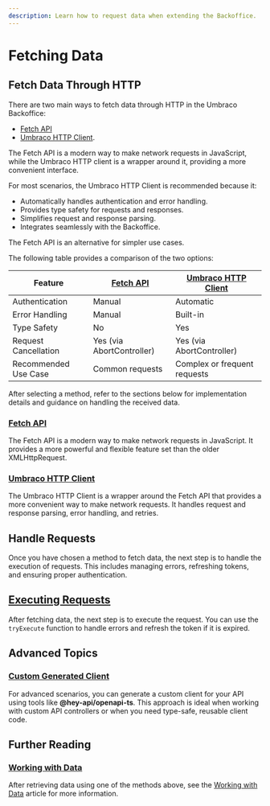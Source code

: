 ```yaml
---
description: Learn how to request data when extending the Backoffice.
---
```


# Fetching Data

## Fetch Data Through HTTP

There are two main ways to fetch data through HTTP in the Umbraco Backoffice: 

- [Fetch API](#fetch-api)
- [Umbraco HTTP Client](#umbraco-http-client). 

The Fetch API is a modern way to make network requests in JavaScript, while the Umbraco HTTP client is a wrapper around it, providing a more convenient interface.


For most scenarios, the Umbraco HTTP Client  is recommended because it:

- Automatically handles authentication and error handling.
- Provides type safety for requests and responses.
- Simplifies request and response parsing.
- Integrates seamlessly with the Backoffice.

The Fetch API is an alternative for simpler use cases.

The following table provides a comparison of the two options:

 | Feature                | [Fetch API](fetch-api.md)                     | [Umbraco HTTP Client](http-client.md)          |
|------------------------|-------------------------------|------------------------------|
| Authentication         | Manual                       | Automatic                   |
| Error Handling         | Manual                       | Built-in                    |
| Type Safety            | No                           | Yes                         |
| Request Cancellation   | Yes (via AbortController)    | Yes (via AbortController)   |
| Recommended Use Case   | Common requests | Complex or frequent requests |

After selecting a method, refer to the sections below for implementation details and guidance on handling the received data.

### [Fetch API](fetch-api.md)

The Fetch API is a modern way to make network requests in JavaScript. It provides a more powerful and flexible feature set than the older XMLHttpRequest.

### [Umbraco HTTP Client](http-client.md)

The Umbraco HTTP Client is a wrapper around the Fetch API that provides a more convenient way to make network requests. It handles request and response parsing, error handling, and retries.

## Handle Requests

Once you have chosen a method to fetch data, the next step is to handle the execution of requests. This includes managing errors, refreshing tokens, and ensuring proper authentication.

## [Executing Requests](try-execute.md)

After fetching data, the next step is to execute the request. You can use the `tryExecute` function to handle errors and refresh the token if it is expired.

## Advanced Topics

### [Custom Generated Client](custom-generated-client.md)

For advanced scenarios, you can generate a custom client for your API using tools like **@hey-api/openapi-ts**. This approach is ideal when working with custom API controllers or when you need type-safe, reusable client code.

## Further Reading

### [Working with Data](../working-with-data/README.md)

After retrieving data using one of the methods above, see the [Working with Data](../working-with-data/README.md) article for more information.
